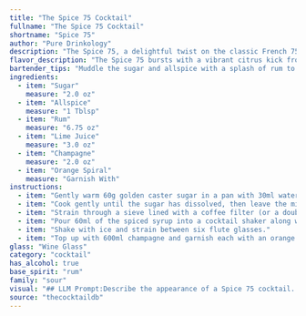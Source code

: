 ```yaml
---
title: "The Spice 75 Cocktail"
fullname: "The Spice 75 Cocktail"
shortname: "Spice 75"
author: "Pure Drinkology"
description: "The Spice 75, a delightful twist on the classic French 75, belongs to the **Champagne Cocktail** family. Its origins likely stem from the Caribbean, where rum and spice combinations were popular, offering a unique twist on the French 75's sophisticated elegance. "
flavor_description: "The Spice 75 bursts with a vibrant citrus kick from the lime juice, balanced by the sweetness of sugar. Warm, aromatic notes of allspice infuse the rum, creating a complex and intriguing base. Champagne adds a bright effervescence and a hint of dryness, while the orange spiral lends a touch of citrusy elegance. The result is a sophisticated and refreshing cocktail, with a playful twist of spice. "
bartender_tips: "Muddle the sugar and allspice with a splash of rum to extract the most flavor.  Don't over-muddle, just until the sugar dissolves and the spices release their aroma.  Use fresh lime juice for a brighter taste.  Top with chilled champagne and garnish with a vibrant orange spiral for visual appeal.  This creates a balanced cocktail with a spicy kick. "
ingredients:
  - item: "Sugar"
    measure: "2.0 oz"
  - item: "Allspice"
    measure: "1 Tblsp"
  - item: "Rum"
    measure: "6.75 oz"
  - item: "Lime Juice"
    measure: "3.0 oz"
  - item: "Champagne"
    measure: "2.0 oz"
  - item: "Orange Spiral"
    measure: "Garnish With"
instructions:
  - item: "Gently warm 60g golden caster sugar in a pan with 30ml water and 1 tbsp allspice."
  - item: "Cook gently until the sugar has dissolved, then leave the mixture to cool."
  - item: "Strain through a sieve lined with a coffee filter (or a double layer of kitchen paper)."
  - item: "Pour 60ml of the spiced syrup into a cocktail shaker along with 200ml rum and 90ml lime juice."
  - item: "Shake with ice and strain between six flute glasses."
  - item: "Top up with 600ml champagne and garnish each with an orange twist."
glass: "Wine Glass"
category: "cocktail"
has_alcohol: true
base_spirit: "rum"
family: "sour"
visual: "## LLM Prompt:Describe the appearance of a Spice 75 cocktail. Consider the following ingredients and their visual attributes:* **Sugar:** Dissolved, clear. * **Allspice:**  Ground, likely contributing to a warm brown hue.* **Rum:**  Golden amber color, potentially adding some depth and richness. * **Lime Juice:**  Pale green, adding a refreshing brightness.* **Champagne:**  Sparkling and bubbly, with a light yellow color.* **Orange Spiral:**  A vibrant orange peel, curled and delicately placed on the rim of the glass. **Focus on:*** The overall color and clarity of the drink.* The presence of any bubbles or fizziness.* The texture and appearance of the orange spiral garnish.* How the ingredients interact visually to create a harmonious presentation. **Example response:**The Spice 75 is a vibrant spectacle. The champagne's effervescence dances with a light golden hue, subtly warmed by the rum's amber tint. A hint of pale green from the lime juice adds a refreshing touch. The orange spiral, a bold burst of color, curls gracefully around the glass rim, promising both olfactory and visual delight. The drink's overall appearance is one of elegant simplicity, radiating a warmth and vibrancy that invites a celebratory sip. "
source: "thecocktaildb"
---
```


